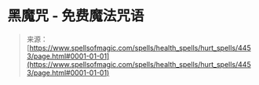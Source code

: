 <!--yml

category: 未分类

date: 2024-06-12 18:38:12

-->

# 黑魔咒 - 免费魔法咒语

> 来源：[https://www.spellsofmagic.com/spells/health_spells/hurt_spells/4453/page.html#0001-01-01](https://www.spellsofmagic.com/spells/health_spells/hurt_spells/4453/page.html#0001-01-01)
